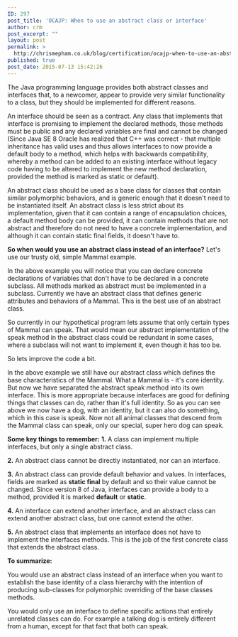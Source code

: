 ```yaml
---
ID: 297
post_title: 'OCAJP: When to use an abstract class or interface'
author: crm
post_excerpt: ""
layout: post
permalink: >
  http://chrismepham.co.uk/blog/certification/ocajp-when-to-use-an-abstract-class-or-interface/
published: true
post_date: 2015-07-13 15:42:26
---
```

The Java programming language provides both abstract classes and interfaces that, to a newcomer, appear to provide very similar functionality to a class, but they should be implemented for different reasons. 

An interface should be seen as a contract. Any class that implements that interface is promising to implement the declared methods, those methods must be public and any declared variables are final and cannot be changed (Since Java SE 8 Oracle has realized that C++ was correct - that multiple inheritance has valid uses and thus allows interfaces to now provide a default body to a method, which helps with backwards compatibility, whereby a method can be added to an existing interface without legacy code having to be altered to implement the new method declaration, provided the method is marked as static or default).

An abstract class should be used as a base class for classes that contain similar polymorphic behaviors, and is generic enough that it doesn't need to be instantiated itself. An abstract class is less strict about its implementation, given that it can contain a range of encapsulation choices, a default method body can be provided, it can contain methods that are not abstract and therefore do not need to have a concrete implementation, and although it can contain static final fields, it doesn't have to.

<strong>So when would you use an abstract class instead of an interface?</strong>
Let's use our trusty old, simple Mammal example.
<script src="https://gist.github.com/final60/e4cefaaee75b151119cf.js"></script>
In the above example you will notice that you can declare concrete declarations of variables that don't have to be declared in a concrete subclass. All methods marked as abstract must be implemented in a subclass. Currently we have an abstract class that defines generic attributes and behaviors of a Mammal. This is the best use of an abstract class.

So currently in our hypothetical program lets assume that only certain types of Mammal can speak. That would mean our abstract implementation of the speak method in the abstract class could be redundant in some cases, where a subclass will not want to implement it, even though it has too be.

So lets improve the code a bit.
<script src="https://gist.github.com/final60/d0ee3a533ceb0d50ace9.js"></script>
In the above example we still have our abstract class which defines the base characteristics of the Mammal. What a Mammal is - it's core identity. But now we have separated the abstract speak method into its own interface. This is more appropriate because interfaces are good for defining things that classes can do, rather than it's full identity. So as you can see above we now have a dog, with an identity, but it can also do something, which in this case is speak. Now not all animal classes that descend from the Mammal class can speak, only our special, super hero dog can speak.

<strong>Some key things to remember:</strong>
<strong>1.</strong> A class can implement multiple interfaces, but only a single abstract class.

<strong>2.</strong> An abstract class cannot be directly instantiated, nor can an interface.

<strong>3.</strong> An abstract class can provide default behavior and values. In interfaces, fields are marked as <strong>static final</strong> by default and so their value cannot be changed. Since version 8 of Java, interfaces can provide a body to a method, provided it is marked <strong>default</strong> or <strong>static</strong>.

<strong>4.</strong> An interface can extend another interface, and an abstract class can extend another abstract class, but one cannot extend the other.

<strong>5.</strong> An abstract class that implements an interface does not have to implement the interfaces methods. This is the job of the first concrete class that extends the abstract class.


<strong>To summarize:</strong>

You would use an abstract class instead of an interface when you want to establish the base identity of a class hierarchy with the intention of producing sub-classes for polymorphic overriding of the base classes methods.

You would only use an interface to define specific actions that entirely unrelated classes can do. For example a talking dog is entirely different from a human, except for that fact that both can speak.
